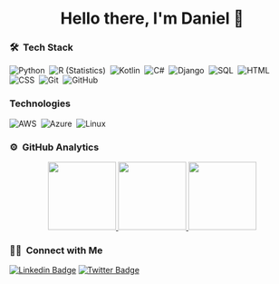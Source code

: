 <p>
  <h1 align="center"><b>Hello there, I'm Daniel 👋</b></h1>
</p>

### 🛠 &nbsp;Tech Stack

![Python](https://img.shields.io/badge/-Python-05122A?style=flat&logo=python)&nbsp;
![R (Statistics)](https://img.shields.io/badge/-R-05122A?style=flat&logo=R&logoColor=276DC3)&nbsp;
![Kotlin](https://img.shields.io/badge/-Kotlin-000?&logo=Kotlin&&logoColor=1572B6)&nbsp;
![C#](https://img.shields.io/badge/-C%20Sharp-000?&logo=C#&&logoColor=1572B6)&nbsp;
![Django](https://img.shields.io/badge/-Django-05122A?style=flat&logo=django&logoColor=092E20)&nbsp;
![SQL](https://img.shields.io/badge/-SQL-000?&logo=MySQL&logoColor=4479A1)&nbsp;
![HTML](https://img.shields.io/badge/-HTML-05122A?style=flat&logo=HTML5)&nbsp;
![CSS](https://img.shields.io/badge/-CSS-05122A?style=flat&logo=CSS3&logoColor=1572B6)&nbsp;
![Git](https://img.shields.io/badge/-Git-05122A?style=flat&logo=git)&nbsp;
![GitHub](https://img.shields.io/badge/-GitHub-05122A?style=flat&logo=github)&nbsp;

### Technologies

![AWS](https://img.shields.io/badge/-AWS-000?&logo=Amazon-AWS&logoColor=FF9900)&nbsp;
![Azure](https://img.shields.io/badge/-Azure-000?&logo=Microsoft-Azure&logoColor=4479A1)&nbsp;
![Linux](https://img.shields.io/badge/-Linux-000?&logo=Linux&logoColor=FCC624)&nbsp;

### ⚙️ &nbsp;GitHub Analytics

<p align="center">
<a href="https://www.twitter.com/danieldowombo">
  <img height="120px" src="https://github-readme-stats.vercel.app/api?username=danielkauffmann&hide_title=true&hide_border=true&show_icons=true&include_all_commits=true&count_private=true&line_height=21&text_color=000&icon_color=000&bg_color=0,ea6161,ffc64d,fffc4d,52fa5a&theme=graywhite" />
  <img height="120px" src="https://github-readme-stats.vercel.app/api/top-langs/?username=danielkauffmann&hide=html&hide_title=true&hide_border=true&layout=compact&langs_count=7&exclude_repo=comp426,Redventures-Movie-Quotes&text_color=000&icon_color=fff&bg_color=0,52fa5a,4dfcff,c64dff&theme=graywhite" />
  <img height="120px" src="https://github-readme-stats.vercel.app/api/wakatime?username=danielkauffmann" />
  </a>
<p/>

### 🤝🏻 &nbsp;Connect with Me

<p align="center">
  
   [![Linkedin Badge](https://img.shields.io/badge/-danielkauffmann-blue?style=flat-square&logo=Linkedin&logoColor=white&link=https://www.linkedin.com/in/danielkauffmann/)](https://www.linkedin.com/in/danielkauffmann/)
   [![Twitter Badge](https://img.shields.io/badge/-@danieldowombo-1ca0f1?style=flat-square&labelColor=1ca0f1&logo=twitter&logoColor=white&link=https://twitter.com/danieldowombo)](https://twitter.com/danieldowombo)
   
</p>
